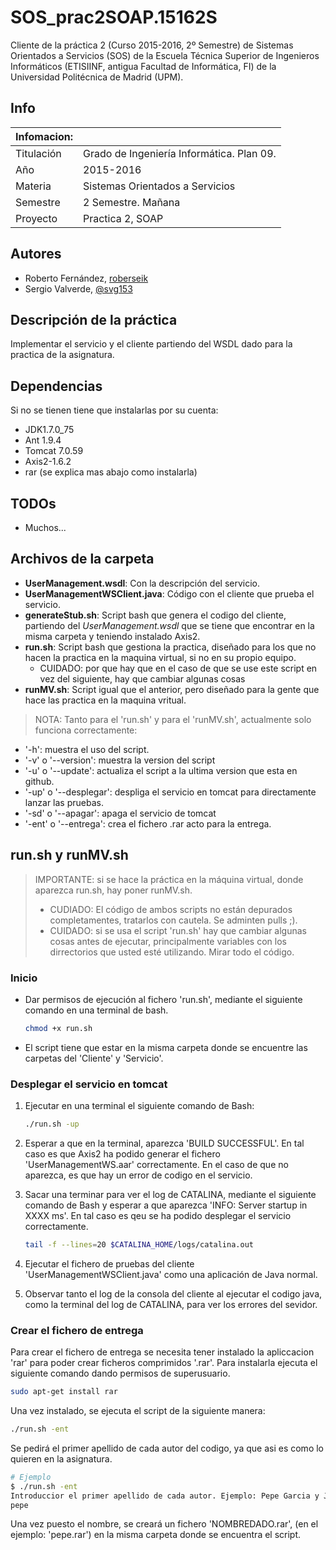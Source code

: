 # SOS_prac2SOAP.15162S
Cliente de la práctica 2 (Curso 2015-2016, 2º Semestre) de Sistemas Orientados a Servicios (SOS) de la Escuela Técnica Superior de Ingenieros Informáticos (ETISIINF, antigua Facultad de Informática, FI) de la Universidad Politécnica de Madrid (UPM).

## Info
| Infomacion: |  |   
| ----------- | --------
| Titulación  | Grado de Ingeniería Informática. Plan 09.
| Año         | 2015-2016
| Materia     | Sistemas Orientados a Servicios
| Semestre    | 2 Semestre. Mañana
| Proyecto    | Practica 2, SOAP

## Autores
* Roberto Fernández, [roberseik][2]
* Sergio Valverde, [@svg153][3]

## Descripción de la práctica
Implementar el servicio y el cliente partiendo del WSDL dado para la practica de la asignatura.

## Dependencias
Si no se tienen tiene que instalarlas por su cuenta:
* JDK1.7.0_75
* Ant 1.9.4
* Tomcat 7.0.59
* Axis2-1.6.2
* rar (se explica mas abajo como instalarla)

## TODOs
* Muchos...

## Archivos de la carpeta
* **UserManagement.wsdl**: Con la descripción del servicio.
* **UserManagementWSClient.java**: Código con el cliente que prueba el servicio.
* **generateStub.sh**: Script bash que genera el codigo del cliente, partiendo del *UserManagement.wsdl* que se tiene que encontrar en la misma carpeta y teniendo instalado Axis2.
* **run.sh**: Script bash que gestiona la practica, diseñado para los que no hacen la practica en la maquina virtual, si no en su propio equipo.
    * CUIDADO: por que hay que en el caso de que se use este script en vez del siguiente, hay que cambiar algunas cosas
* **runMV.sh**: Script igual que el anterior, pero diseñado para la gente que hace las practica en la maquina vritual.

> NOTA: Tanto para el 'run.sh' y para el 'runMV.sh', actualmente solo funciona correctamente:
* '-h': muestra el uso del script.
* '-v' o '--version': muestra la version del script
* '-u' o '--update': actualiza el script a la ultima version que esta en github.
* '-up' o '--desplegar': despliga el servicio en tomcat para directamente lanzar las pruebas.
* '-sd' o '--apagar': apaga el servicio de tomcat
* '-ent' o '--entrega': crea el fichero .rar acto para la entrega.


## run.sh y runMV.sh

> IMPORTANTE: si se hace la práctica en la máquina virtual, donde aparezca run.sh, hay poner runMV.sh.
> * CUDIADO: El código de ambos scripts no están depurados completamentes, tratarlos con cautela. Se adminten pulls ;).
> * CUIDADO: si se usa el script 'run.sh' hay que cambiar algunas cosas antes de ejecutar, principalmente variables con los dirrectorios que usted esté utilizando. Mirar todo el código.

### Inicio

* Dar permisos de ejecución al fichero 'run.sh', mediante el siguiente comando en una terminal de bash.

    ```bash
    chmod +x run.sh
    ```
* El script tiene que estar en la misma carpeta donde se encuentre las carpetas del 'Cliente' y 'Servicio'.

### Desplegar el servicio en tomcat
1. Ejecutar en una terminal el siguiente comando de Bash:

    ```bash
    ./run.sh -up
    ```
2. Esperar a que en la terminal, aparezca 'BUILD SUCCESSFUL'. En tal caso es que Axis2 ha podido generar el fichero 'UserManagementWS.aar' correctamente. En el caso de que no aparezca, es que hay un error de codigo en el servicio.

3. Sacar una terminar para ver el log de CATALINA, mediante el siguiente comando de Bash y esperar a que aparezca 'INFO: Server startup in XXXX ms'. En tal caso es qeu se ha podido desplegar el servicio correctamente.
    ```bash
    tail -f --lines=20 $CATALINA_HOME/logs/catalina.out
    ```

4. Ejecutar el fichero de pruebas del cliente 'UserManagementWSClient.java' como una aplicación de Java normal.

5. Observar tanto el log de la consola del cliente al ejecutar el codigo java, como la terminal del log de CATALINA, para ver los errores del sevidor.

### Crear el fichero de entrega

Para crear el fichero de entrega se necesita tener instalado la apliccacion 'rar' para poder crear ficheros comprimidos '.rar'. Para instalarla ejecuta el siguiente comando dando permisos de superusuario.
```bash
sudo apt-get install rar
```
Una vez instalado, se ejecuta el script de la siguiente manera:
```bash
./run.sh -ent
```
Se pedirá el primer apellido de cada autor del codigo, ya que asi es como lo quieren en la asignatura.
```bash
# Ejemplo
$ ./run.sh -ent
Introduccior el primer apellido de cada autor. Ejemplo: Pepe Garcia y Jose Perez --> garciaperez
pepe
```
Una vez puesto el nombre, se creará un fichero 'NOMBREDADO.rar', (en el ejemplo: 'pepe.rar') en la misma carpeta donde se encuentra el script.



[2]: https://github.com/roberseik
[3]: https://twitter.com/svg153
